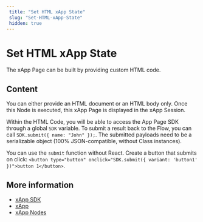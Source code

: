 ```yaml
---
 title: "Set HTML xApp State" 
 slug: "Set-HTML-xApp-State" 
 hidden: true 
---
```


# Set HTML xApp State

The xApp Page can be built by providing custom HTML code. 

## Content 

You can either provide an HTML document or an HTML body only. Once this Node is executed, this xApp Page is displayed in the xApp Session.

Within the HTML Code, you will be able to access the App Page SDK through a global `SDK` variable.
To submit a result back to the Flow, you can call `SDK.submit({ name: "John" });`.
The submitted payloads need to be a serializable object (100% JSON-compatible, without Class instances).

You can use the `submit` function without React. Create a button that submits on click:
`<button type="button" onclick="SDK.submit({ variant: 'button1' })">button 1</button>`.


## More information

- [xApp SDK](../../xApp/sdk.md)
- [xApp](../../xApp/overview.md)
- [xApp Nodes](overview.md)